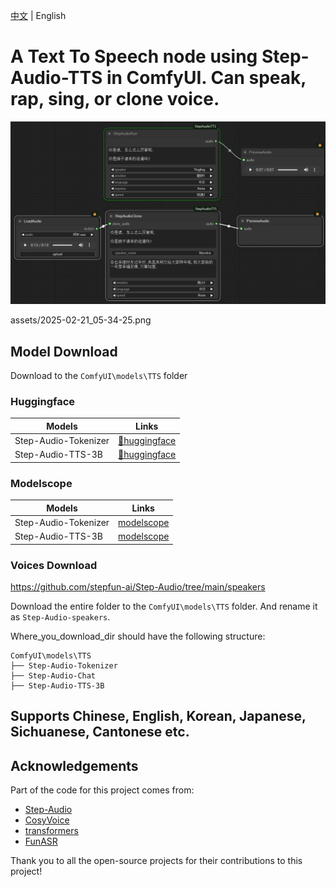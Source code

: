 [中文](README.md) | English

# A Text To Speech node using Step-Audio-TTS in ComfyUI. Can speak, rap, sing, or clone voice.

![](https://github.com/billwuhao/ComfyUI_StepAudioTTS/blob/master/assets/2025-02-21_05-34-25.png)

assets/2025-02-21_05-34-25.png

## Model Download

Download to the `ComfyUI\models\TTS` folder

### Huggingface
| Models   | Links   |
|-------|-------|
| Step-Audio-Tokenizer | [🤗huggingface](https://huggingface.co/stepfun-ai/Step-Audio-Tokenizer) |
| Step-Audio-TTS-3B | [🤗huggingface](https://huggingface.co/stepfun-ai/Step-Audio-TTS-3B) |

### Modelscope
| Models   | Links   |
|-------|-------|
| Step-Audio-Tokenizer | [modelscope](https://modelscope.cn/models/stepfun-ai/Step-Audio-Tokenizer) |
| Step-Audio-TTS-3B | [modelscope](https://modelscope.cn/models/stepfun-ai/Step-Audio-TTS-3B) |

### Voices Download

https://github.com/stepfun-ai/Step-Audio/tree/main/speakers 

Download the entire folder to the `ComfyUI\models\TTS` folder. And rename it as `Step-Audio-speakers`.

Where_you_download_dir should have the following structure:

```
ComfyUI\models\TTS
├── Step-Audio-Tokenizer
├── Step-Audio-Chat
├── Step-Audio-TTS-3B
```

## Supports Chinese, English, Korean, Japanese, Sichuanese, Cantonese etc.

## Acknowledgements

Part of the code for this project comes from:
* [Step-Audio](https://github.com/stepfun-ai/Step-Audio)
* [CosyVoice](https://github.com/FunAudioLLM/CosyVoice)
* [transformers](https://github.com/huggingface/transformers)
* [FunASR](https://github.com/modelscope/FunASR)

Thank you to all the open-source projects for their contributions to this project!